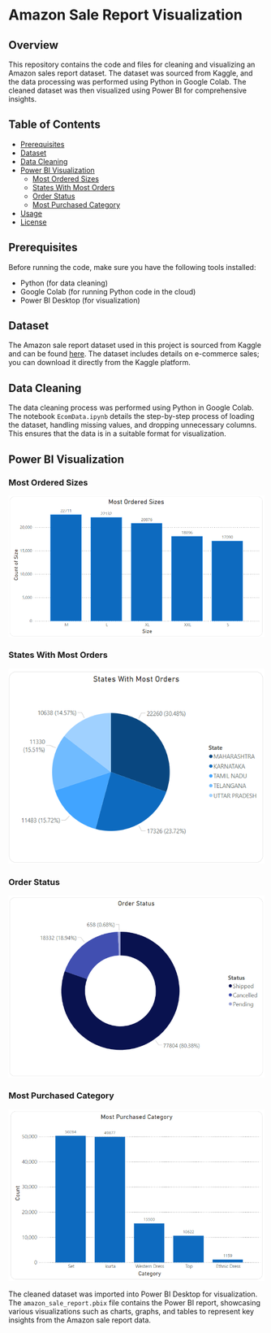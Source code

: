 # Amazon Sale Report Visualization

## Overview

This repository contains the code and files for cleaning and visualizing an Amazon sales report dataset. The dataset was sourced from Kaggle, and the data processing was performed using Python in Google Colab. The cleaned dataset was then visualized using Power BI for comprehensive insights.

## Table of Contents

- [Prerequisites](#prerequisites)
- [Dataset](#dataset)
- [Data Cleaning](#data-cleaning)
- [Power BI Visualization](#power-bi-visualization)
  - [Most Ordered Sizes](#most-ordered-sizes)
  - [States With Most Orders](#states-with-most-orders)
  - [Order Status](#order-status)
  - [Most Purchased Category](#most-purchased-category)
- [Usage](#usage)
- [License](#license)

## Prerequisites

Before running the code, make sure you have the following tools installed:

- Python (for data cleaning)
- Google Colab (for running Python code in the cloud)
- Power BI Desktop (for visualization)

## Dataset

The Amazon sale report dataset used in this project is sourced from Kaggle and can be found [here](https://www.kaggle.com/datasets/thedevastator/unlock-profits-with-e-commerce-sales-data). The dataset includes details on e-commerce sales; you can download it directly from the Kaggle platform.

## Data Cleaning

The data cleaning process was performed using Python in Google Colab. The notebook `EcomData.ipynb` details the step-by-step process of loading the dataset, handling missing values, and dropping unnecessary columns. This ensures that the data is in a suitable format for visualization.

## Power BI Visualization

### Most Ordered Sizes
[![Most Ordered Sizes](Images/MostOrderedSize.png)](Images/MostOrderedSize.png)

### States With Most Orders
[![States With Most Orders](Images/StateMostOrders.png)](Images/StateMostOrders.png)

### Order Status
[![Order Status](Images/OrderStatus.png)](Images/OrderStatus.png)

### Most Purchased Category
[![Most Purchased Category](Images/MostPurchasedCategory.png)](Images/MostPurchasedCategory.png)

The cleaned dataset was imported into Power BI Desktop for visualization. The `amazon_sale_report.pbix` file contains the Power BI report, showcasing various visualizations such as charts, graphs, and tables to represent key insights from the Amazon sale report data.

